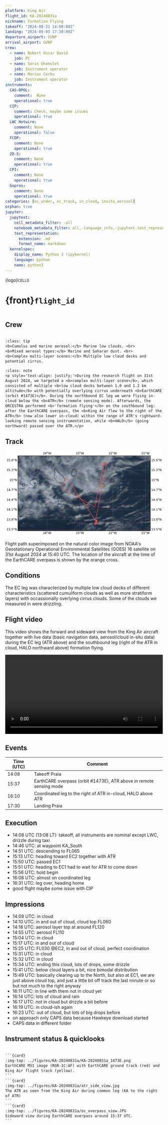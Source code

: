 ```yaml
---
platform: King Air
flight_id: KA-20240831a
nickname: Formation Flying
takeoff: "2024-08-31 14:08:00Z"
landing: "2024-09-03 17:30:00Z"
departure_airport: GVNP
arrival_airport: GVNP
crew:
  - name: Robert Oscar David
    job: PI
  - name: Sorin Ghemulet
    job: Instrument operator
  - name: Marius Corbu
    job: Instrument operator
instruments:
  CAS-DPOL:
    comment:  None
    operational: true
  CIP:
    comment: Check, maybe some issues
    operational: true
  LWC Hotwire:
    comment: None
    operational: false
  FCDP:
    comment: None
    operational: true
  2D-S:
    comment: None
    operational: true
  CPI:
    comment: None
    operational: true
  Gopros:
    comment: None
    operational: true
categories: [ec_under, ec_track, in_cloud, insitu_aerosol]
orphan: true
jupyter:
  jupytext:
    cell_metadata_filter: -all
    notebook_metadata_filter: all,-language_info,-jupytext.text_representation.format_version,-jupytext.text_representation.jupytext_version
    text_representation:
      extension: .md
      format_name: markdown
  kernelspec:
    display_name: Python 3 (ipykernel)
    language: python
    name: python3
---
```


{logo}`CELLO`

# {front}`flight_id`

```{badges}
```

## Crew

```{crew-list}
```

```{admonition} EarthCARE target scenarios
:class: tip
<b>Cumulus and marine aerosol:</b> Marine low clouds. <br>
<b>Mixed aerosol types:</b> Marine and Saharan dust. <br>
<b>Complex multi-layer scenes:</b> Multiple low cloud decks and potential cirrus.
```

```{admonition} Flight summary
:class: note
<p style='text-align: justify;'>During the research flight on 31st August 2024, we targeted a <b>complex multi-layer scene</b>, which consisted of multiple <b>low cloud decks between 1.0 and 1.2 km altitude</b> with potentially overlying cirrus underneath <b>EarthCARE (orbit #1473E)</b>. During the northbound EC leg we were flying in-cloud below the <b>ATR</b> (remote sensing mode). Afterwards, the ORCESTRA performed <b>'formation flying'</b> on the southbound leg: after the EarthCARE overpass, the <b>King Air flew to the right of the ATR</b> (now also lower in-cloud) within the range of ATR's rightward-looking remote sensing instrumentation, while <b>HALO</b> (going northward) passed over the ATR.</p>
```

## Track

![track](../figures/KA-20240831a/KA-20240831a-track.jpeg)

Flight path superimposed on the natural color image from NOAA's Geostationary Operational Environmental Satellites (GOES) 16 satellite on 31st August 2024 at 15:40 UTC. The location of the aircraft at the time of the EarthCARE overpass is shown by the orange cross.

## Conditions
The EC leg was characterized by multiple low cloud decks of different characteristics (scattered cumuliform clouds as well as more stratiform layers) with occassionally overlying cirrus clouds. Some of the clouds we measured in were drizzling.

## Flight video
This video shows the forward and sideward view from the King Air aircraft together with live data (basic navigation data, aerosol/cloud in-situ data) during the EC leg (ATR above) and the southbound leg (right of the ATR in cloud, HALO northward above) formation flying.

<video width="100%" controls="" >
  <source src="https://swift.dkrz.de/v1/dkrz_948e7d4bbfbb445fbff5315fc433e36a/ORCESTRA/static/KA-20240831a/KA-20240831a.mp4" type="video/mp4">
  Your browser does not support the video tag.
</video>

## Events

Time (UTC) | Comment
-------------| -----
14:08 | Takeoff Praia
15:37 | EarthCARE overpass (orbit #1473E), ATR above in remote sensing mode
16:10 | Coordinated leg to the right of ATR in-cloud, HALO above ATR
17:30 | Landing Praia

## Execution

- 14:08 UTC (13:08 LT): takeoff, all instruments are nominal except LWC, drizzle during taxi
- 14:46 UTC: at waypoint KA_South
- 14:51 UTC: descending to FL065
- 15:13 UTC: heading toward EC2 together with ATR
- 15:50 UTC: passed EC1
- 15:51 UTC: heading to EC1 had to wait for ATR to come down
- 15:56 UTC: hold begin
- 16:08 UTC: almost on coordinated leg
- 16:31 UTC: leg over, heading home
- good flight maybe some issue with CIP


## Impressions

- 14:09 UTC: in cloud
- 14:10 UTC: in and out of cloud, cloud top FL060
- 14:18 UTC: aerosol layer top at around FL120
- 14:55 UTC: aerosol FL110
- 15:04 UTC: in cloud
- 15:17 UTC: in and out of cloud
- 15:25 UTC: FL030 @EC2, in and out of cloud, perfect coordination
- 15:31 UTC: in cloud
- 15:32 UTC: in cloud
- 15:34 UTC: ending this cloud, lots of drops, some drizzle
- 15:41 UTC: below cloud layers a bit, nice bimodal distribution
- 15:49 UTC: basically clearing up to the North, but also at EC1, we are just above cloud top, and just a little bit off track the last minute or so but not much to the right anyway
- 16:11 UTC: in line with them not in cloud yet
- 16:14 UTC: lots of cloud and rain
- 16:17 UTC: not in cloud but drizzle a bit before
- 16:19 UTC: in cloud-ish again
- 16:23 UTC: out of cloud, but lots of big drops before
- on approach only CAPS data because Hawkeye download started
- CAPS data in different folder


## Instrument status & quicklooks
```{instrument-table}
```
````{card-carousel} 2
```{card}
:img-top: ../figures/KA-20240831a/KA-20240831a_1473E.png
EarthCARE MSI image (RGR-1C:AF) with EarthCARE ground track (red) and King Air flight track (yellow).
```
```{card}
:img-top: ../figures/KA-20240831a/atr_side_view.jpg
The ATR as seen from the King Air during common leg (KA to the right of ATR)
```
```{card}
:img-top: ../figures/KA-20240831a/ec_overpass_view.JPG
Sideward view during EarthCARE overpass around 15:37 UTC.
```

````
